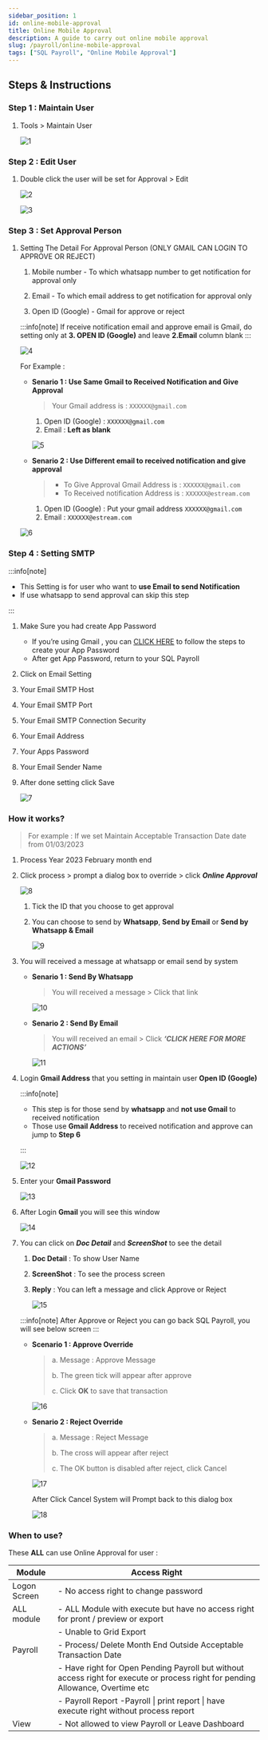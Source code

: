 ```yaml
---
sidebar_position: 1
id: online-mobile-approval
title: Online Mobile Approval
description: A guide to carry out online mobile approval
slug: /payroll/online-mobile-approval
tags: ["SQL Payroll", "Online Mobile Approval"]
---
```


## Steps & Instructions

### Step 1 : Maintain User

1. Tools > Maintain User

   ![1](../../static/img/payroll/online-mobile-approval/1.png)

### Step 2 : Edit User

1. Double click the user will be set for Approval > Edit

   ![2](../../static/img/payroll/online-mobile-approval/2.png)

   ![3](../../static/img/payroll/online-mobile-approval/3.png)

### Step 3 : Set Approval Person

1. Setting The Detail For Approval Person (ONLY GMAIL CAN LOGIN TO APPROVE OR REJECT)

   1. Mobile number - To which whatsapp number to get notification for approval only

   2. Email - To which email address to get notification for approval only

   3. Open ID (Google) - Gmail for approve or reject

   :::info[note]
   If receive notification email and approve email is Gmail, do setting only at **3. OPEN ID (Google)** and leave **2.Email** column blank
   :::

   ![4](../../static/img/payroll/online-mobile-approval/4.png)

   For Example :

   - **Senario 1 : Use Same Gmail to Received Notification and Give Approval**

      >Your Gmail address is : `XXXXXX@gmail.com`

     1. Open ID (Google) : `XXXXXX@gmail.com`
     2. Email : **Left as blank**

      ![5](../../static/img/payroll/online-mobile-approval/5.png)

   - **Senario 2 : Use Different email to received notification and give approval**

      >- To Give Approval Gmail Address is : `XXXXXX@gmail.com`
      >- To Received notification Address is : `XXXXXX@estream.com`

     1. Open ID (Google) : Put your gmail address `XXXXXX@gmail.com`
     2. Email : `XXXXXX@estream.com`

   ![6](../../static/img/payroll/online-mobile-approval/6.png)

### Step 4 : Setting SMTP

:::info[note]

- This Setting is for user who want to **use Email to send Notification**
- If use whatsapp to send approval can skip this step

:::

1. Make Sure you had create App Password

   - If you’re using Gmail , you can [CLICK HERE](https://support.google.com/accounts/answer/185833?hl=en) to follow the steps to create your App Password
   - After get App Password, return to your SQL Payroll

2. Click on Email Setting

3. Your Email SMTP Host

4. Your Email SMTP Port

5. Your Email SMTP Connection Security

6. Your Email Address

7. Your Apps Password

8. Your Email Sender Name

9. After done setting click Save

   ![7](../../static/img/payroll/online-mobile-approval/7.png)

### How it works?

>For example : If we set Maintain Acceptable Transaction Date date from 01/03/2023

1. Process Year 2023 February month end

2. Click process > prompt a dialog box to override > click ***Online Approval***

   ![8](../../static/img/payroll/online-mobile-approval/8.png)

   1. Tick the ID that you choose to get approval

   2. You can choose to send by **Whatsapp**, **Send by Email** or **Send by Whatsapp & Email**

      ![9](../../static/img/payroll/online-mobile-approval/9.png)

3. You will received a message at whatsapp or email send by system

   - **Senario 1 : Send By Whatsapp**

      >You will received a message > Click that link

      ![10](../../static/img/payroll/online-mobile-approval/10.png)

   - **Senario 2 : Send By Email**

      >You will received an email > Click ***‘CLICK HERE FOR MORE ACTIONS’***

      ![11](../../static/img/payroll/online-mobile-approval/11.png)

4. Login **Gmail Address** that you setting in maintain user **Open ID (Google)**

   :::info[note]

   - This step is for those send by **whatsapp** and **not use Gmail** to received notification
   - Those use **Gmail Address** to received notification and approve can jump to **Step 6**

   :::

   ![12](../../static/img/payroll/online-mobile-approval/12.png)

5. Enter your **Gmail Password**

   ![13](../../static/img/payroll/online-mobile-approval/13.png)

6. After Login **Gmail** you will see this window

   ![14](../../static/img/payroll/online-mobile-approval/14.png)

7. You can click on ***Doc Detail*** and ***ScreenShot*** to see the detail

   1. **Doc Detail** : To show User Name

   2. **ScreenShot** : To see the process screen

   3. **Reply** : You can left a message and click Approve or Reject

      ![15](../../static/img/payroll/online-mobile-approval/15.png)

   :::info[note]
   After Approve or Reject you can go back SQL Payroll, you will see below screen
   :::

   - **Scenario 1 : Approve Override**

      >a. Message : Approve Message
      >
      >b. The green tick will appear after approve
      >
      >c. Click **OK** to save that transaction

      ![16](../../static/img/payroll/online-mobile-approval/16.png)

   - **Senario 2 : Reject Override**

      >a. Message : Reject Message
      >
      >b. The cross will appear after reject
      >
      >c. The OK button is disabled after reject, click Cancel

      ![17](../../static/img/payroll/online-mobile-approval/17.png)

      After Click Cancel System will Prompt back to this dialog box

      ![18](../../static/img/payroll/online-mobile-approval/18.png)

### When to use?

These **ALL** can use Online Approval for user :

| Module        | Access Right                                                                                          |
|---------------|-------------------------------------------------------------------------------------------------------|
| Logon Screen  | - No access right to change password                                                                  |
| ALL module    | - ALL Module with execute but have no access right for pront / preview or export                      |
|               | - Unable to Grid Export                                                                               |
| Payroll       | - Process/ Delete Month End Outside Acceptable Transaction Date                                       |
|               | - Have right for Open Pending Payroll but without access right for execute or process right for pending Allowance, Overtime etc     |
|               | - Payroll Report -Payroll \| print report \| have execute right without process report                |
| View          | - Not allowed to view Payroll or Leave Dashboard                                                      |
